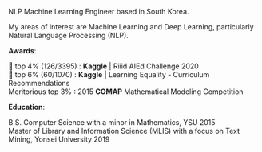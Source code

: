 NLP Machine Learning Engineer based in South Korea.

My areas of interest are Machine Learning and Deep Learning, particularly Natural Language Processing (NLP).


**Awards**:

🥈 top 4% (126/3395) : **Kaggle** | Riiid AIEd Challenge 2020 <br>
🥉 top 6% (60/1070) : **Kaggle** | Learning Equality - Curriculum Recommendations <br>
Meritorious top 3% : 2015 **COMAP** Mathematical Modeling Competition <br>


**Education**:

B.S. Computer Science with a minor in Mathematics, YSU 2015<br>
Master of Library and Information Science (MLIS) with a focus on Text Mining, Yonsei University 2019
